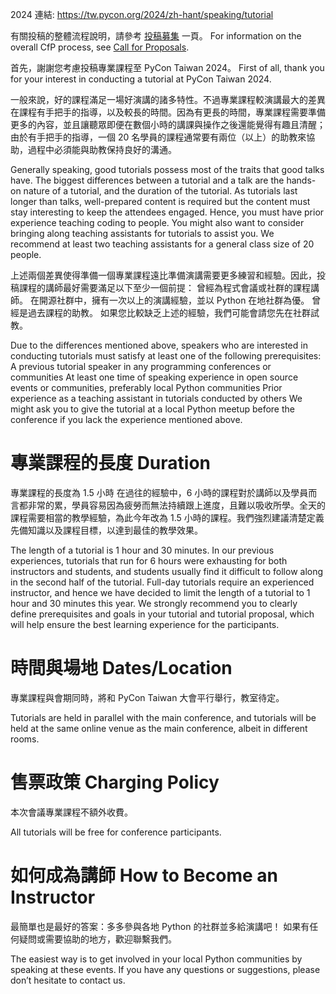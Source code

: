 2024 連結: https://tw.pycon.org/2024/zh-hant/speaking/tutorial

有關投稿的整體流程說明，請參考 [投稿募集](https://tw.pycon.org/2024/zh-hant/speaking/cfp) 一頁。
For information on the overall CfP process, see [Call for Proposals](https://tw.pycon.org/2024/en-us/speaking/cfp).

首先，謝謝您考慮投稿專業課程至 PyCon Taiwan 2024。
First of all, thank you for your interest in conducting a tutorial at PyCon Taiwan 2024.

一般來說，好的課程滿足一場好演講的諸多特性。不過專業課程較演講最大的差異在課程有手把手的指導，以及較長的時間。因為有更長的時間，專業課程需要準備更多的內容，並且讓聽眾即便在數個小時的講課與操作之後還能覺得有趣且清醒；由於有手把手的指導，一個 20 名學員的課程通常要有兩位（以上）的助教來協助，過程中必須能與助教保持良好的溝通。

Generally speaking, good tutorials possess most of the traits that good talks have. The biggest differences between a tutorial and a talk are the hands-on nature of a tutorial, and the duration of the tutorial. As tutorials last longer than talks, well-prepared content is required but the content must stay interesting to keep the attendees engaged. Hence, you must have prior experience teaching coding to people. You might also want to consider bringing along teaching assistants for tutorials to assist you. We recommend at least two teaching assistants for a general class size of 20 people.

上述兩個差異使得準備一個專業課程遠比準備演講需要更多練習和經驗。因此，投稿課程的講師最好需要滿足以下至少一個前提：
曾經為程式會議或社群的課程講師。
在開源社群中，擁有一次以上的演講經驗，並以 Python 在地社群為優。
曾經是過去課程的助教。
如果您比較缺乏上述的經驗，我們可能會請您先在社群試教。

Due to the differences mentioned above, speakers who are interested in conducting tutorials must satisfy at least one of the following prerequisites:
A previous tutorial speaker in any programming conferences or communities
At least one time of speaking experience in open source events or communities, preferably local Python communities
Prior experience as a teaching assistant in tutorials conducted by others
We might ask you to give the tutorial at a local Python meetup before the conference if you lack the experience mentioned above.

# 專業課程的長度 Duration
專業課程的長度為 1.5 小時
在過往的經驗中，6 小時的課程對於講師以及學員而言都非常的累，學員容易因為疲勞而無法持續跟上進度，且難以吸收所學。全天的課程需要相當的教學經驗，為此今年改為 1.5 小時的課程。我們強烈建議清楚定義先備知識以及課程目標，以達到最佳的教學效果。

The length of a tutorial is 1 hour and 30 minutes.
In our previous experiences, tutorials that run for 6 hours were exhausting for both instructors and students, and students usually find it difficult to follow along in the second half of the tutorial. Full-day tutorials require an experienced instructor, and hence we have decided to limit the length of a tutorial to 1 hour and 30 minutes this year. We strongly recommend you to clearly define prerequisites and goals in your tutorial and tutorial proposal, which will help ensure the best learning experience for the participants.

# 時間與場地 Dates/Location
專業課程與會期同時，將和 PyCon Taiwan 大會平行舉行，教室待定。

Tutorials are held in parallel with the main conference, and tutorials will be held at the same online venue as the main conference, albeit in different rooms.

# 售票政策 Charging Policy
本次會議專業課程不額外收費。

All tutorials will be free for conference participants.

# 如何成為講師 How to Become an Instructor
最簡單也是最好的答案：多多參與各地 Python 的社群並多給演講吧！
如果有任何疑問或需要協助的地方，歡迎聯繫我們。

The easiest way is to get involved in your local Python communities by speaking at these events.
If you have any questions or suggestions, please don’t hesitate to contact us.


